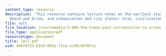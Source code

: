 ```yaml
---
content_type: resource
description: 'This resource contains lecture notes on the earliest stages of urbanization:
  Ubaid and Eridu, and urbanization and city states: Uruk, civilization and writing.'
file: null
file_location: /coursemedia/3-986-the-human-past-introduction-to-archaeology-fall-2006/44974723b1d3003a711a1c30c59f0fce_lec7.pdf
file_type: application/pdf
resourcetype: Document
title: lec7.pdf
uid: 44974723-b1d3-003a-711a-1c30c59f0fce
---
```


